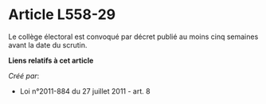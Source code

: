# Article L558-29

Le collège électoral est convoqué par décret publié au moins cinq semaines avant la date du scrutin.

**Liens relatifs à cet article**

_Créé par_:

  - Loi n°2011-884 du 27 juillet 2011 - art. 8

